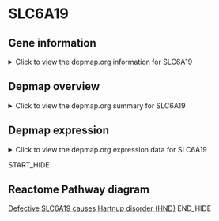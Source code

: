 <h1>SLC6A19</h1>

<h2>Gene information</h2>
<details>
  <summary>Click to view the depmap.org information for SLC6A19</summary>
  <iframe src="https://depmap.org/portal/gene/SLC6A19?tab=about" style="border:none;width:100%;height:800px"></iframe>
</details>

<h2>Depmap overview</h2>
<details>
  <summary>Click to view the depmap.org summary for SLC6A19</summary>
  <iframe src="https://depmap.org/portal/gene/SLC6A19?tab=overview" style="border:none;width:100%;height:800px"></iframe>
</details>

<h2>Depmap expression</h2>
<details>
  <summary>Click to view the depmap.org expression data for SLC6A19</summary>
  <iframe src="https://depmap.org/portal/gene/SLC6A19?tab=characterization" style="border:none;width:100%;height:800px"></iframe>
</details>


START_HIDE
<h2>Reactome Pathway diagram</h2>
<a href="https://reactome.org/PathwayBrowser/#/R-HSA-5659735">Defective SLC6A19 causes Hartnup disorder (HND)</a>
END_HIDE


